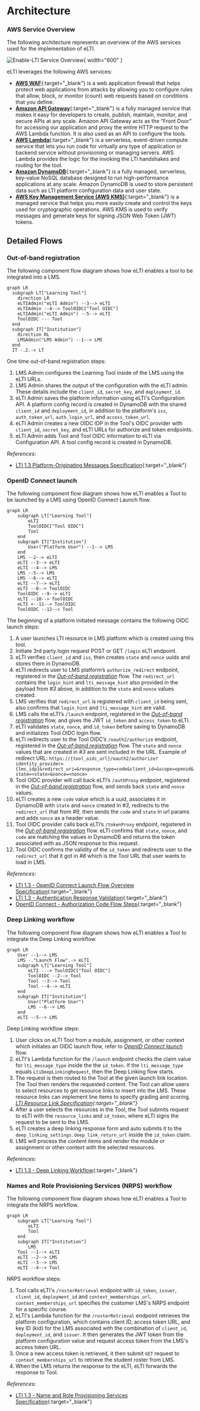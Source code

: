 # Architecture

### AWS Service Overview

The following architecture represents an overview of the AWS services used for the implementation of eLTI.

![Enable-LTI Service Overview](./images/EnableLTI-Architecture-Service-Overview.png){ width="600" }

eLTI leverages the following AWS services:

- [**AWS WAF**](https://aws.amazon.com/waf/){:target="\_blank"} is a web application firewall that helps protect web applications from attacks by allowing you to configure rules that allow, block, or monitor (count) web requests based on conditions that you define.
- [**Amazon API Gateway**](https://aws.amazon.com/api-gateway/){:target="\_blank"} is a fully managed service that makes it easy for developers to create, publish, maintain, monitor, and secure APIs at any scale. Amazon API Gateway acts as the “Front Door” for accessing our application and proxy the entire HTTP request to the AWS Lambda function. It is also used as an API to configure the tools.
- [**AWS Lambda**](https://aws.amazon.com/lambda/){:target="\_blank"} is a serverless, event-driven compute service that lets you run code for virtually any type of application or backend service without provisioning or managing servers. AWS Lambda provides the logic for the invoking the LTI handshakes and routing for the tool.
- [**Amazon DynamoDB**](https://aws.amazon.com/dynamodb/){:target="\_blank"} is a fully managed, serverless, key-value NoSQL database designed to run high-performance applications at any scale. Amazon DynamoDB is used to store persistent data such as LTI platform configuration data and user state.
- [**AWS Key Management Service (AWS KMS)**](https://aws.amazon.com/kms/){:target="\_blank"} is a managed service that helps you more easily create and control the keys used for cryptographic operations. AWS KMS is used to verify messages and generate keys for signing JSON Web Token (JWT) tokens.

## Detailed Flows

### Out-of-band registration

The following component flow diagram shows how eLTI enables a tool to be integrated into a LMS.

```mermaid
graph LR
  subgraph LT["Learning Tool"]
    direction LR
    eLTIAdmin("eLTI Admin") --3--> eLTI
    eLTIAdmin --4--> ToolOIDC["Tool OIDC"]
    eLTIAdmin("eLTI Admin") --5--> eLTI
    ToolOIDC --- Tool
  end
  subgraph IT["Institution"]
    direction RL
    LMSAdmin("LMS Admin") --1--> LMS
  end
  IT -.2.-> LT
```

One time out-of-band registration steps:

1. LMS Admin configures the Learning Tool inside of the LMS using the eLTI URLs.
2. LMS Admin shares the output of the configuration with the eLTI admin. These details include the `client_id`, `secret_key`, and `deployment_id`.
3. eLTI Admin saves the platform information using eLTI's Configuration API. A platform config record is created in DynamoDB with the shared `client_id` and `deployment_id`, in addition to the platform's `iss`, `auth_token_url`, `auth_login_url`, and `access_token_url`.
4. eLTI Admin creates a new OIDC IDP in the Tool's OIDC provider with `client_id`, `secret_key`, and eLTI URLs for authorize and token endpoints.
5. eLTI Admin adds Tool and Tool OIDC information to eLTI via Configuration API. A tool config record is created in DynamoDB.

_References:_

- [LTI 1.3 Platform-Originating Messages Specification](https://www.imsglobal.org/spec/security/v1p0/#platform-originating-messages){:target="\_blank"}

### OpenID Connect launch

The following component flow diagram shows how eLTI enables a Tool to be launched by a LMS using OpenID Connect Launch flow.

```mermaid
graph LR
    subgraph LT["Learning Tool"]
        eLTI
        ToolOIDC["Tool OIDC"]
        Tool
    end
    subgraph IT["Institution"]
        User("Platform User") --1--> LMS
    end
    LMS --2--> eLTI
    eLTI --3--> eLTI
    eLTI --4--> LMS
    LMS --5--> LMS
    LMS --6--> eLTI
    eLTI --7--> eLTI
    eLTI --8--> ToolOIDC
    ToolOIDC --9--> eLTI
    eLTI --10--> ToolOIDC
    eLTI <--11--> ToolOIDC
    ToolOIDC --12--> Tool
```

The beginning of a platform initiated message contains the following OIDC launch steps:

1. A user launches LTI resource in LMS platform which is created using this tool.
2. Initiate 3rd party login request POST or GET `/login` eLTI endpoint.
3. eLTI verifies `client_id` and `iss`, then creates `state` and `nonce` uuids and stores them in DynamoDB.
4. eLTI redirects user to LMS platform’s `authorize_redirect` endpoint, registered in the _[Out-of-band registration](#out-of-band-registration)_ flow. The `redirect_url` contains the `login_hint` and `lti_message_hint` also provided in the payload from _#3_ above, in addition to the `state` and `nonce` values created.
5. LMS verifies that `redirect_url` is registered with `client_id` being sent, also confirms that `login_hint` and `lti_message_hint` are valid.
6. LMS calls the eLTI’s `/launch` endpoint, registered in the _[Out-of-band registration](#out-of-band-registration)_ flow, and gives the JWT `id_token` and `access_token` to eLTI.
7. eLTI validates `state`, `nonce`, and `id_token` before saving to DynamoDB and initializes Tool OIDC login flow.
8. eLTI redirects user to the Tool OIDC’s `/oauth2/authorize` endpoint, registered in the _[Out-of-band registration](#out-of-band-registration)_ flow. The `state` and `nonce` values that are created in _#3_ are sent included in the URL. Example of redirect URL: `https://{tool_oidc_url}/oauth2/authorize?identity_provider={lms_idp}&redirect_uri=&response_type=code&client_id=&scope=openid&state=<state>&nonce=<nonce>`
9. Tool OIDC provider will call back eLTI’s `/authProxy` endpoint, registered in the _[Out-of-band registration](#out-of-band-registration)_ flow, and sends back `state` and `nonce` values.
10. eLTI creates a new `code` value which is a uuid, associates it in DynamoDB with `state` and `nonce` created in _#3_, redirects to the `redirect_url` that from _#9_, then sends the `code` and `state` in url params and adds `nonce` as a header value.
11. Tool OIDC provider calls back eLTI’s `/tokenProxy` endpoint, registered in the _[Out-of-band registration](#out-of-band-registration)_ flow. eLTI confirms that `state`, `nonce`, and `code` are matching the values in DynamoDB and returns the token associated with as JSON response to this request.
12. Tool OIDC confirms the validity of the `id_token` and redirects user to the `redirect_url` that it got in _#8_ which is the Tool URL that user wants to load in LMS.

_References:_

- [LTI 1.3 - OpenID Connect Launch Flow Overview Specification](https://www.imsglobal.org/spec/security/v1p0/#openid_connect_launch_flow){:target="\_blank"}
- [LTI 1.3 - Authentication Response Validation](https://www.imsglobal.org/spec/security/v1p0/#authentication-response-validation){:target="\_blank"}
- [OpenID Connect - Authorization Code Flow Steps](https://openid.net/specs/openid-connect-core-1_0.html#CodeFlowSteps){:target="\_blank"}

### Deep Linking workflow

The following component flow diagram shows how eLTI enables a Tool to integrate the Deep Linking workflow.

```mermaid
graph LR
    User --1--> LMS
    LMS -."Launch Flow".-> eLTI
    subgraph LT["Learning Tool"]
        eLTI -.-> ToolOIDC["Tool OIDC"]
        ToolOIDC --2--> Tool
        Tool --3--> Tool
        Tool --4--> eLTI
    end
    subgraph IT["Institution"]
        User("Platform User")
        LMS --6--> LMS
    end
    eLTI --5--> LMS
```

Deep Linking workflow steps:

1. User clicks on eLTI Tool from a module, assignment, or other context which initiates an OIDC launch flow, refer to _[OpenID Connect launch](#openid-connect-launch)_ flow.
2. eLTI's Lambda function for the `/launch` endpoint checks the claim value for `lti_message_type` inside the the `id_token`. If the `lti_message_type` equals `LtiDeepLinkingRequest`, then the Deep Linking flow starts.
3. The request is then routed to the Tool at the given launch link location. The Tool then renders the requested content. The Tool can allow users to select resources to get resource links to insert into the LMS. These resource links can implement line items to specify grading and scoring. _[LTI Resource Link Specification](https://www.imsglobal.org/spec/lti-dl/v2p0#lti-resource-link){:target="\_blank"}_
4. After a user selects the resources in the Tool, the Tool submits request to eLTI with the `resource_links` and `id_token`, where eLTI signs the request to be sent to the LMS.
5. eLTI creates a deep linking response form and auto submits it to the `deep_linking_settings.deep_link_return_url` inside the `id_token` claim.
6. LMS will process the content items and render the module or assignment or other context with the selected resources.

_References:_

- [LTI 1.3 - Deep Linking Workflow](https://www.imsglobal.org/spec/lti-dl/v2p0#workflow){:target="\_blank"}

### Names and Role Provisioning Services (NRPS) workflow

The following component flow diagram shows how eLTI enables a Tool to integrate the NRPS workflow.

```mermaid
graph LR
    subgraph LT["Learning Tool"]
        eLTI
        Tool
    end
    subgraph IT["Institution"]
        LMS
    Tool --1--> eLTI
    eLTI --2--> LMS
    eLTI --3--> LMS
    eLTI --4--> Tool
```

NRPS workflow steps:

1. Tool calls eLTI's `/rosterRetrieval` endpoint with `id_token`, `issuer`, `client_id`, `deployment_id` and `context_memberships_url`.  `context_memberships_url` specifies the customer LMS's NRPS endpoint for a specific course. 
2. eLTI's Lambda function for the `/rosterRetrieval` endpoint retrieves the platform configuration, which contains client ID, access token URL, and key ID (kid) for the LMS associated with the combination of `client_id`, `deployment_id`, and `issuer`.  It then generates the JWT token from the platform configuration value and request access token from the LMS's access token URL.  
3. Once a new access token is retrieved, it then submit `GET` request to `context_memberships_url` to retrieve the student roster from LMS. 
4. When the LMS returns the response to the eLTI, eLTI forwards the response to Tool.

_References:_

- [LTI 1.3 - Name and Role Provisioning Services Specification](https://www.imsglobal.org/spec/lti-nrps/v2p0){:target="\_blank"}
